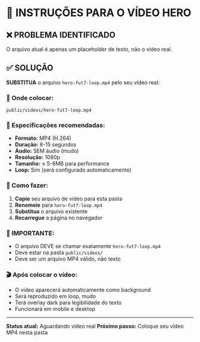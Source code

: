 # 🎥 INSTRUÇÕES PARA O VÍDEO HERO

## ❌ PROBLEMA IDENTIFICADO

O arquivo atual é apenas um placeholder de texto, não o vídeo real.

## ✅ SOLUÇÃO

**SUBSTITUA** o arquivo `hero-fut7-loop.mp4` pelo seu vídeo real:

### 📁 Onde colocar:

```
public/videos/hero-fut7-loop.mp4
```

### 🎯 Especificações recomendadas:

- **Formato:** MP4 (H.264)
- **Duração:** 8-15 segundos
- **Áudio:** SEM áudio (mudo)
- **Resolução:** 1080p
- **Tamanho:** ≤ 5-8MB para performance
- **Loop:** Sim (será configurado automaticamente)

### 🔧 Como fazer:

1. **Copie** seu arquivo de vídeo para esta pasta
2. **Renomeie** para `hero-fut7-loop.mp4`
3. **Substitua** o arquivo existente
4. **Recarregue** a página no navegador

### 🚨 IMPORTANTE:

- O arquivo DEVE se chamar exatamente `hero-fut7-loop.mp4`
- Deve estar na pasta `public/videos/`
- Deve ser um arquivo MP4 válido, não texto

### 🎬 Após colocar o vídeo:

- O vídeo aparecerá automaticamente como background
- Será reproduzido em loop, mudo
- Terá overlay dark para legibilidade do texto
- Funcionará em mobile e desktop

---

**Status atual:** Aguardando vídeo real
**Próximo passo:** Coloque seu vídeo MP4 nesta pasta
